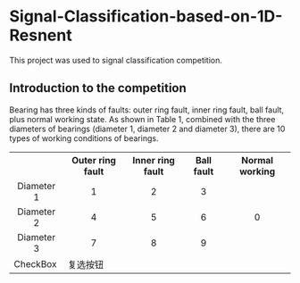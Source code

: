 # Signal-Classification-based-on-1D-Resnent
This project was used to signal classification competition.
## Introduction to the competition
Bearing has three kinds of faults: outer ring fault, inner ring fault, ball fault, plus normal working state. As shown in Table 1, combined with the three diameters of bearings (diameter 1, diameter 2 and diameter 3), there are 10 types of working conditions of bearings.</br>
<table align="center">
	<tr>
	  <th> </th>
	  <th>Outer ring fault</th>
	  <th>Inner ring fault</th> 
    <th>Ball fault</th>
    <th>Normal working</th>
	</tr >
	<tr align="center">
    <td>Diameter 1</td>
    <td>1</td>
    <td>2</td>
    <td>3</td>
	  <td rowspan="3">0</td>
	</tr>
	<tr align="center">
    <td>Diameter 2</td>
    <td>4</td>
    <td>5</td>
    <td>6</td>
	</tr>
	<tr align="center">
    <td>Diameter 3</td>
    <td>7</td>
    <td>8</td>
    <td>9</td>
	</tr>
	<tr>
	    <td>CheckBox</td>
	    <td>复选按钮</td>
	</tr>
</table>
